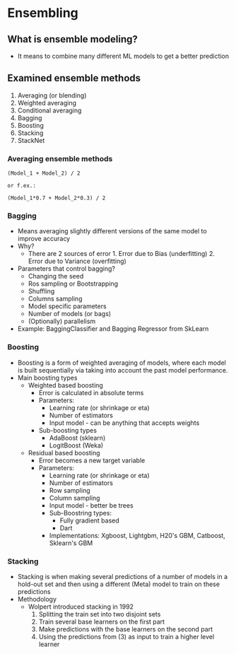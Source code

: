 # Ensembling

## What is ensemble modeling?
* It means to combine many different ML models to get a better prediction

## Examined ensemble methods
1. Averaging (or blending)
2. Weighted averaging
3. Conditional averaging
4. Bagging
5. Boosting
6. Stacking
7. StackNet

### Averaging ensemble methods

```
(Model_1 + Model_2) / 2

or f.ex.:

(Model_1*0.7 + Model_2*0.3) / 2

```

### Bagging

* Means averaging slightly different versions of the same model to improve accuracy
* Why?
  * There are 2 sources of error
        1. Error due to Bias (underfitting)
        2. Error due to Variance (overfitting)
* Parameters that control bagging?
  * Changing the seed
  * Ros sampling or Bootstrapping
  * Shuffling
  * Columns sampling
  * Model specific parameters
  * Number of models (or bags)
  * (Optionally) parallelism
* Example: BaggingClassifier and Bagging Regressor from SkLearn

### Boosting
* Boosting is a form of weighted averaging of models, where each model is built sequentially via taking into account the past model performance.
* Main boosting types
  * Weighted based boosting
    * Error is calculated in absolute terms
    * Parameters: 
      * Learning rate (or shrinkage or eta)
      * Number of estimators
      * Input model - can be anything that accepts weights
    * Sub-boosting types
      * AdaBoost (sklearn)
      * LogitBoost (Weka)
  * Residual based boosting
    * Error becomes a new target variable
    * Parameters: 
      * Learning rate (or shrinkage or eta)
      * Number of estimators
      * Row sampling
      * Column sampling
      * Input model - better be trees
      * Sub-Boostring types:
        * Fully gradient based
        * Dart
      * Implementations: Xgboost, Lightgbm, H20's GBM, Catboost, Sklearn's GBM 

### Stacking
* Stacking is when making several predictions of a number of models in a hold-out set and then using a different (Meta) model to train on these predictions
* Methodology
  * Wolpert introduced stacking in 1992
    1. Splitting the train set into two disjoint sets
    2. Train several base learners on the first part
    3. Make predictions with the base learners on the second part
    4. Using the predictions from (3) as input to train a higher level learner